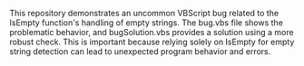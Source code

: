 This repository demonstrates an uncommon VBScript bug related to the IsEmpty function's handling of empty strings.  The bug.vbs file shows the problematic behavior, and bugSolution.vbs provides a solution using a more robust check. This is important because relying solely on IsEmpty for empty string detection can lead to unexpected program behavior and errors.